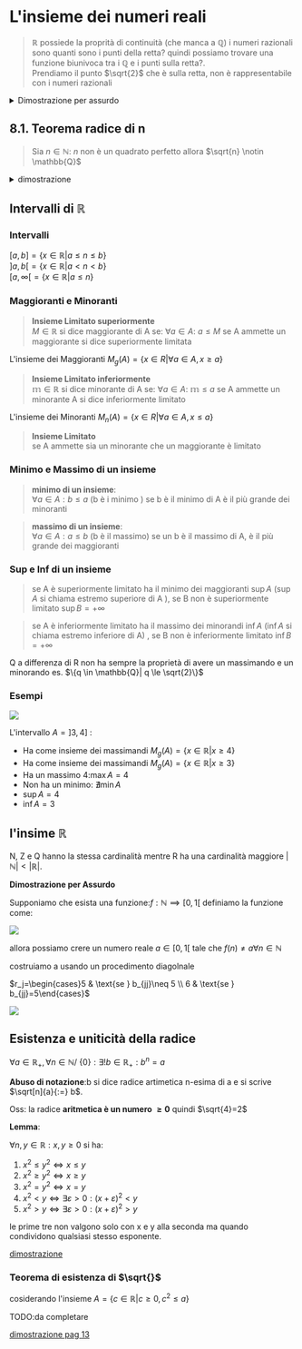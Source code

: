 
# L'insieme dei numeri reali

> $\mathbb{R}$ possiede la proprità di continuità (che manca a $\mathbb{Q}$)
i numeri razionali sono quanti sono i punti della retta? quindi possiamo trovare una funzione biunivoca tra i $\mathbb{Q}$ e i punti sulla retta?.  
Prendiamo il punto $\sqrt{2}$ che è sulla retta, non è rappresentabile con i numeri razionali


<details>
<summary>
Dimostrazione per assurdo
</summary>

Assumiamo $\sqrt{2} \in \mathbb{Q}$ Quindi:  
$\exists m,n \in \mathbb{N} | \sqrt{2} = \frac{m}{n}$

Supponiamo che la frazione sia ridotta ai minimi termini: $MCD(m,n)=1$

$\sqrt{2} = \frac{m}{n}$  
$2 = \frac{m^2}{n^2}$   
$2n^2 = m^2$   

allora $m^2$ è pari quindi $\exists m_1 \in \mathbb{N}: m=2m_1$

$2n^2 = (2m_1)^2$   
$n^2 = 2(m_1)^2$   

$n^2$ è pari ma  $MCD(m,n)=1$ quindi è impossibile
</details>



## 8.1. Teorema radice di n

> Sia $n \in \mathbb{N}$: $n$ non è un quadrato perfetto allora $\sqrt{n} \notin \mathbb{Q}$

<details>
<summary>
dimostrazione
</summary>


Lemma: $m,n,l \in \mathbb{N}$  tali che $MCD(l,m)=1$ allora se $l | m \times n \implies l | n$


supponiamo che $\sqrt{n} \in \mathbb{Q} \implies \exists p,q \in N: \sqrt{n}=\frac{p}{q}$ dove $MCD(p,q)=1$

$n=\frac{p^2}{q^2}$  
$nq^2=p^2$  

essendo che p e q sono primi tra loro allora $p^2$ divide $q^2n$ e quindi dall'lemma $p^2$ divide $n$  

quindi $\exists v \in \mathbb{N}: n = p^2v$

allora riscriviamo $q^2p^2v=p^2$ allora $q^2v=1$

Essendo $q^2 , v \in \mathbb{N}$ allora $v=1$

allora $n=p^2$ n è un quadrato perfetto


</details>

## Intervalli di $\mathbb{R}$


### Intervalli
$[a,b]=\{x \in \mathbb{R} | a \leq n\leq b\}$  
$]a,b[=\{x \in \mathbb{R} | a < n < b\}$  
$[a, \infty [=\{x \in \mathbb{R} | a \le n\}$  


### Maggioranti e Minoranti

> **Insieme Limitato superiormente**   
> $M \in \mathbb{R}$ si dice maggiorante di A se:
> $\forall a \in A$:  $a \leq M$
> se A ammette un maggiorante si dice superiormente limitata

L'insieme dei Maggioranti $M_g(A)=\{x\in R|\forall a \in A, x \geq a\}$

> **Insieme Limitato inferiormente**   
> $\mathbb{m} \in \mathbb{R}$ si dice minorante di A se:
> $\forall a \in A$: $\mathbb{m} \leq a$
> se A ammette un minorante A si dice inferiormente limitato

L'insieme dei Minoranti $M_n(A)=\{x\in R|\forall a \in A, x \leq a\}$

> **Insieme Limitato**  
> se A ammette sia un minorante che un maggiorante è limitato

### Minimo e Massimo di un insieme

> **minimo di un insieme**:  
$\forall a \in A : b \leq a$ (b è i minimo )
> se b è il minimo di A è il più grande dei minoranti

> **massimo di un insieme**:  
> $\forall a \in A : a \leq b$ (b è il massimo)
> se un b è il massimo di A, è il più grande dei maggioranti



### Sup e Inf di un insieme

> se A è superiormente limitato ha il minimo dei maggioranti $\sup A$ ($\sup A$ si chiama estremo superiore di A ), se B non è superiormente limitato  $\sup B= +\infty$

> se A è inferiormente limitato ha il massimo dei minorandi $\inf A$ ($\inf A$ si chiama estremo inferiore  di A)
, se B non è inferiormente limitato  $\inf B= +\infty$ 


Q a differenza di R non ha sempre la proprietà di avere un massimando e un minorando es. $\{q \in \mathbb{Q}| q \le \sqrt{2}\}$

### Esempi

![](../img/minimax.png)

L'intervallo $A = ]3,4]$ :
- Ha come insieme dei massimandi $M_g(A)=\{x \in \mathbb{R}| x \geq 4\}$
- Ha come insieme dei massimandi $M_g(A)=\{x \in \mathbb{R}| x \geq 3\}$
- Ha un massimo 4:$\max A = 4$
- Non ha un minimo: $\nexists \min A$
- $\sup A= 4$
- $\inf A= 3$



## l'insime $\mathbb{R}$

N, Z e Q hanno la stessa cardinalità mentre R ha una cardinalità maggiore $|\mathbb{N}|<|\mathbb{R}|$.

**Dimostrazione per Assurdo**

Supponiamo che esista una funzione:$f:\mathbb{N} \implies [0,1[$ 
definiamo la funzione come:

![](../img/NtoR.png)

allora possiamo crere un numero reale $a \in [0,1[$ tale che $f(n)\neq a \forall n \in \mathbb{N}$

costruiamo a usando un procedimento diagolnale

$r_j=\begin{cases}5 & \text{se } b_{jj}\neq 5 \\ 6 & \text{se } b_{jj}=5\end{cases}$

![](../img/NtoRnot.png)

## Esistenza e uniticità della radice

$\forall a \in \mathbb{R_{+}}, \forall n \in \mathbb{N} /\ \{0\} : \exists! b \in \mathbb{R_{+}} : b^n=a$


**Abuso di notazione**:b si dice radice artimetica n-esima di a e si scrive $\sqrt[n]{a}{:=} b$.

Oss: la radice **aritmetica è un numero $\ge 0$** quindi $\sqrt{4}=2$


**Lemma**:

$\forall n,y \in \mathbb{R}: x,y \ge 0$
si ha:
1. $x^2 \le y^2 \iff x \le  y$
2. $x^2 \ge y^2 \iff x \ge y$
3. $x^2 = y^2 \iff x = y$
4. $x^2 < y \iff \exists \varepsilon > 0: (x+\varepsilon)^2 < y$
5. $x^2 > y \iff \exists \varepsilon > 0: (x+\varepsilon)^2 > y$

le prime tre non valgono solo con x e y alla seconda ma quando condividono qualsiasi stesso esponente.


[dimostrazione](https://virtuale.unibo.it/pluginfile.php/1024181/mod_resource/content/3/11%20Ottobre%202021.pdf)
### Teorema di esistenza di $\sqrt{}$

cosiderando l'insieme $A = \{c \in \mathbb{R} | c \ge 0 , c^2 \le a\}$


TODO:da completare

[dimostrazione pag 13](https://virtuale.unibo.it/pluginfile.php/1024181/mod_resource/content/3/11%20Ottobre%202021.pdf)